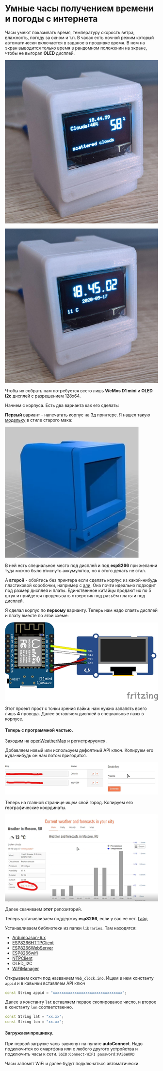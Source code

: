 # Умные часы получением времени и погоды с интернета
Часы умеют показывать время, температуру скорость ветра, влажность, погоду за окном и т.п. В часах есть ночной режим который автоматически включается в заданое в прошивке время. В нем на экран выводится только время в рандомном положении на экране, чтобы не выгорал **OLED** дисплей. 

![Фотка](img/Photo1.jpg "Фотка")

![Фотка2](img/Photo2.jpg "Фотка 2")

Чтобы их собрать нам потребуется всего лишь **WeMos D1 mini** и **OLED i2c** дисплей с разрешением 128x64.

Начнем с корпуса. Есть два варианта как его сделать: 

**Первый** вариант - напечатать корпус на 3д принтере.
Я нашел такую [модельку](https://www.thingiverse.com/thing:3548757) в стиле старого мака:

![Моделька](img/Моделька.png "Моделька")

В ней есть специальное место под дисплей и под **esp8266** при желании туда можно было втиснуть аккумулятор, но я этого делать не стал.

А **второй** - обойтись без принтера если сделать корпус из какой-нибудь
пластиковой коробочки, например с [али](https://aliexpress.ru/item/32975561654.html?spm=a2g0o.productlist.0.0.503b125eGU6Y1x&algo_pvid=84b9b87d-59f0-41b4-a5b7-a64efcafd4e0&algo_expid=84b9b87d-59f0-41b4-a5b7-a64efcafd4e0-37).
Она почти идеально подходит под размер дисплея и платы. Единственное китайцы продают их по 5 штук и прийдется проделывать отверстия под разъём платы и под дисплей.

Я сделал корпус по **первому** варианту.
Теперь нам надо спаять дисплей и плату вместе по этой схеме:

![Схема подключения](img/Схема.jpg "Схема подключения")

Этот проект прост с точки зрения пайки: нам нужно запапять всего лишь **4** провода. Далее вставляем дисплей в специальные пазы в корпусе. 

#### Теперь с программной частью.

Заходим на [openWeatherMap](https://openweathermap.org/) и регистрируемся.

Добавляем новый или используем дефолтный API ключ. Копируем его куда-нибудь он нам потом пригодится.

![Получение ключа](img/APIkey.png "Получение ключа")

Теперь на главной странице ищем свой город. Копируем его географические координаты. 

![Получение координат](img/Coords.png "Получение координат")

Далее скачиваем **этот** репозиторий.

Теперь устанавливаем поддержку **esp8266**, если у вас ее нет.  [Гайд](https://habr.com/ru/post/371853/)

Устанавливаем библиотеки из папки `libraries`. Там находятся:
- [ArduinoJson-6.x](https://github.com/bblanchon/ArduinoJson)
- [ESP8266HTTPClient](https://github.com/esp8266/Arduino/tree/master/libraries)
- [ESP8266WebServer](https://github.com/esp8266/Arduino/tree/master/libraries)
- [ESP8266wifi](https://github.com/esp8266/Arduino/tree/master/libraries)
- [NTPClient](https://github.com/arduino-libraries/NTPClient)
- OLED_I2C
- [WiFiManager](https://github.com/tzapu/WiFiManager)

Открываем скетч под названием `Web_clock.ino`.
Ищем в нем константу `appid` и в кавычки вставляем API ключ

```c++
const String appid = "xxxxxxxxxxxxxxxxxxxxxxxxxxxxxxxx";
```
Далее в константу `lat` вставляем первое скопированое число, и второе в константу `lon` соответственно.
```c++
const String lat = "xx.xx";
const String lon = "xx.xx";     
```

#### Загружаем прошивку.

При первой загрузке часы зависнут на пункте **autoConnect**. Надо подключится со смартфона или с любого другого устройства и подключить часы к сети. `SSID:Connect-WIFI password:PASSWORD`

Часы запомят WiFi и далее будут подключаться автоматически.

